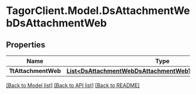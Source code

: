 # TagorClient.Model.DsAttachmentWebDsAttachmentWeb

## Properties

Name | Type | Description | Notes
------------ | ------------- | ------------- | -------------
**TtAttachmentWeb** | [**List&lt;DsAttachmentWebDsAttachmentWebTtAttachmentWebInner&gt;**](DsAttachmentWebDsAttachmentWebTtAttachmentWebInner.md) |  | [optional] 

[[Back to Model list]](../README.md#documentation-for-models) [[Back to API list]](../README.md#documentation-for-api-endpoints) [[Back to README]](../README.md)

